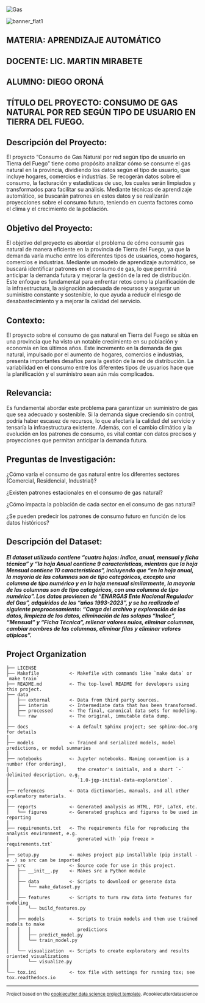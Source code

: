 ![Gas](https://github.com/user-attachments/assets/191ee540-9b02-43f1-9dd9-8c7f95c6ca0d)

![banner_flat1](https://github.com/user-attachments/assets/81259883-b2bd-4db5-bf90-547c8d3d96af)

## MATERIA: APRENDIZAJE AUTOMÁTICO
## DOCENTE: LIC. MARTIN MIRABETE
## ALUMNO: DIEGO ORONÁ
## TÍTULO DEL PROYECTO: CONSUMO DE GAS NATURAL POR RED SEGÚN TIPO DE USUARIO EN TIERRA DEL FUEGO.

## Descripción del Proyecto:
El proyecto “Consumo de Gas Natural por red según tipo de usuario en Tierra del Fuego” tiene como propósito analizar cómo se consume el gas natural en la provincia, dividiendo los datos según el tipo de usuario, que incluye hogares, comercios e industrias. Se recogerán datos sobre el consumo, la facturación y estadísticas de uso, los cuales serán limpiados y transformados para facilitar su análisis. Mediante técnicas de aprendizaje automático, se buscarán patrones en estos datos y se realizarán proyecciones sobre el consumo futuro, teniendo en cuenta factores como el clima y el crecimiento de la población.

## Objetivo del Proyecto:
El objetivo del proyecto es abordar el problema de cómo consumir gas natural de manera eficiente en la provincia de Tierra del Fuego, ya que la demanda varía mucho entre los diferentes tipos de usuarios, como hogares, comercios e industrias. Mediante un modelo de aprendizaje automático, se buscará identificar patrones en el consumo de gas, lo que permitirá anticipar la demanda futura y mejorar la gestión de la red de distribución. Este enfoque es fundamental para enfrentar retos como la planificación de la infraestructura, la asignación adecuada de recursos y asegurar un suministro constante y sostenible, lo que ayuda a reducir el riesgo de desabastecimiento y a mejorar la calidad del servicio.

## Contexto:
El proyecto sobre el consumo de gas natural en Tierra del Fuego se sitúa en una provincia que ha visto un notable crecimiento en su población y economía en los últimos años. Este incremento en la demanda de gas natural, impulsado por el aumento de hogares, comercios e industrias, presenta importantes desafíos para la gestión de la red de distribución. La variabilidad en el consumo entre los diferentes tipos de usuarios hace que la planificación y el suministro sean aún más complicados.

## Relevancia:
Es fundamental abordar este problema para garantizar un suministro de gas que sea adecuado y sostenible. Si la demanda sigue creciendo sin control, podría haber escasez de recursos, lo que afectaría la calidad del servicio y tensaría la infraestructura existente. Además, con el cambio climático y la evolución en los patrones de consumo, es vital contar con datos precisos y proyecciones que permitan anticipar la demanda futura.

## Preguntas de Investigación:
¿Cómo varía el consumo de gas natural entre los diferentes sectores (Comercial, Residencial, Industrial)?

¿Existen patrones estacionales en el consumo de gas natural?

¿Cómo impacta la población de cada sector en el consumo de gas natural?

¿Se pueden predecir los patrones de consumo futuro en función de los datos históricos?
## Descripción del Dataset:
##### El dataset utilizado contiene “cuatro hojas: índice, anual, mensual y ficha técnica” y “la hoja Anual contiene 9 características, mientras que la hoja Mensual contiene 10 características”, incluyendo que “en la hoja anual, la mayoría de las columnas son de tipo categóricos, excepto una columna de tipo numérico y en la hoja mensual similarmente, la mayoría de las columnas son de tipo categóricos, con una columna de tipo numérico”. Los datos provienen de “ENARGAS Ente Nacional Regulador del Gas”, adquiridos de los “años 1993-2023”, y se ha realizado el siguiente preprocesamiento: “Carga del archivo y exploración de los datos, limpieza de los datos, eliminación de las solapas “Indice”, “Mensual” y “Ficha Técnica”, rellenar valores nulos, eliminar columnas, cambiar nombres de las columnas, eliminar filas y eliminar valores atípicos”.

Project Organization
------------

    ├── LICENSE
    ├── Makefile           <- Makefile with commands like `make data` or `make train`
    ├── README.md          <- The top-level README for developers using this project.
    ├── data
    │   ├── external       <- Data from third party sources.
    │   ├── interim        <- Intermediate data that has been transformed.
    │   ├── processed      <- The final, canonical data sets for modeling.
    │   └── raw            <- The original, immutable data dump.
    │
    ├── docs               <- A default Sphinx project; see sphinx-doc.org for details
    │
    ├── models             <- Trained and serialized models, model predictions, or model summaries
    │
    ├── notebooks          <- Jupyter notebooks. Naming convention is a number (for ordering),
    │                         the creator's initials, and a short `-` delimited description, e.g.
    │                         `1.0-jqp-initial-data-exploration`.
    │
    ├── references         <- Data dictionaries, manuals, and all other explanatory materials.
    │
    ├── reports            <- Generated analysis as HTML, PDF, LaTeX, etc.
    │   └── figures        <- Generated graphics and figures to be used in reporting
    │
    ├── requirements.txt   <- The requirements file for reproducing the analysis environment, e.g.
    │                         generated with `pip freeze > requirements.txt`
    │
    ├── setup.py           <- makes project pip installable (pip install -e .) so src can be imported
    ├── src                <- Source code for use in this project.
    │   ├── __init__.py    <- Makes src a Python module
    │   │
    │   ├── data           <- Scripts to download or generate data
    │   │   └── make_dataset.py
    │   │
    │   ├── features       <- Scripts to turn raw data into features for modeling
    │   │   └── build_features.py
    │   │
    │   ├── models         <- Scripts to train models and then use trained models to make
    │   │   │                 predictions
    │   │   ├── predict_model.py
    │   │   └── train_model.py
    │   │
    │   └── visualization  <- Scripts to create exploratory and results oriented visualizations
    │       └── visualize.py
    │
    └── tox.ini            <- tox file with settings for running tox; see tox.readthedocs.io


--------

<p><small>Project based on the <a target="_blank" href="https://drivendata.github.io/cookiecutter-data-science/">cookiecutter data science project template</a>. #cookiecutterdatascience</small></p>
